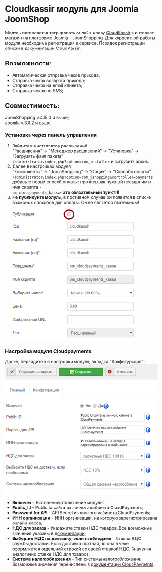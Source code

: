 # Cloudkassir модуль для Joomla JoomShop

Модуль позволяет интегрировать онлайн-кассу [CloudKassir](https://cloudkassir.ru/) в интернет-магазин на платформе Joomla - JoomShopping.
Для корректной работы модуля необходима регистрация в сервисе.
Порядок регистрации описан в [документации CloudKassir](https://cloudkassir.ru/#subscribe).

## Возможности:

* Автоматическая отправка чеков прихода;
* Отправка чеков возврата прихода;
* Отправка чеков на email клиента;
* Отправка чеков по SMS;

## Совместимость:
JoomShopping v.4.15.0 и выше;  
Joomla v.3.8.2 и выше.

### Установка через панель управления
1. Зайдите в инсталлятор расширений  
"Расширения" -> "Менеджер расширений" -> "Установка" -> "Загрузить фаил пакета"  
`/administrator/index.php?option=com_installer` и загрузите архив.
2. Далее в настройках модуля  
"Компоненты" -> "JoomShopping" -> "Опции" -> "Способо оплаты"  
`/administrator/index.php?option=com_jshopping&controller=payments`  
добавьте новый способ оплаты: прописывая нужный псевдоним и имя скрипта -  
`pm_cloudpayments_kassa`- **это обязательный пункт!!!**
3. **Не публикуйте молуль**, в противном случае он появится в списке возмоных способов для оплаты. Он не является платёжным!  
![ClooudKassir_settings](pics/CK1.PNG)

### Настройка модуля Cloudpayments

Далее, перейдите в в настройки модуля, вкладка "Конфигурация":  
![0](pics/CK_settings.png)
* **Включен** - Включение/отключение модулья.
* **Public_id** - Public id сайта из личного кабинета CloudPayments;
* **Password for API** - API Secret из личного кабинета CloudPayments;
* **ИНН организации** - ИНН организации, на которую зарегистрирована онлайн-касса;
* **НДС для заказа** - Указажите ставки НДС товаров. Все возможные значения указаны в [документации](https://cloudpayments.ru/wiki/integration/products/onlinekassa#data-format);
* **Выберите НДС на доставку, если необходимо** - Ставка НДС службы доставки. Если доставка платная, то она в чеке оформляется отдельной строкой со своей ставкой НДС.
Значения аналогично ставке НДС для товаров;
* **Система налогооблажения** - Тип системы налогообложения. Возможные значения перечислены в [документации CloudPayments](https://cloudpayments.ru/Docs/Directory#taxation-system).